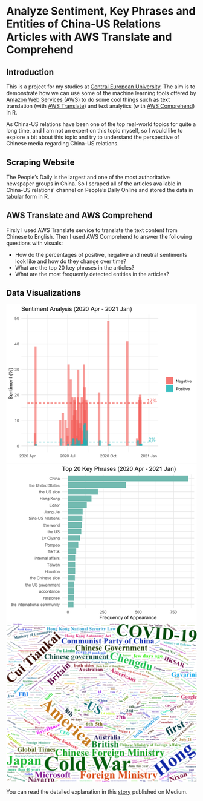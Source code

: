 # Analyze Sentiment, Key Phrases and Entities of China-US Relations Articles with AWS Translate and Comprehend
## Introduction
This is a project for my studies at [Central European University](https://www.ceu.edu/). The aim is to demonstrate how we can use some of the machine learning tools offered by [Amazon Web Services (AWS)](https://aws.amazon.com) to do some cool things such as text translation (with [AWS Translate](https://aws.amazon.com/translate/)) and text analytics (with [AWS Comprehend](https://aws.amazon.com/comprehend/)) in R.

As China-US relations have been one of the top real-world topics for quite a long time, and I am not an expert on this topic myself, so I would like to explore a bit about this topic and try to understand the perspective of Chinese media regarding China-US relations.

## Scraping Website
The People’s Daily is the largest and one of the most authoritative newspaper groups in China. So I scraped all of the articles available in China-US relations’ channel on People’s Daily Online and stored the data in tabular form in R.

## AWS Translate and AWS Comprehend
Firsly I used AWS Translate service to translate the text content from Chinese to English. Then I used AWS Comprehend to answer the following questions with visuals:
+ How do the percentages of positive, negative and neutral sentiments look like and how do they change over time?
+ What are the top 20 key phrases in the articles?
+ What are the most frequently detected entities in the articles?

## Data Visualizations
![sentiment_analysis_over_time](/visuals/sentiment_analysis_over_time_barchart.png)
![top_20_phrases](/visuals/top_20_phrases_barchart.png)
![entities_detection](/visuals/entities_detection_wordcloud.png)

You can read the detailed explanation in this [story](https://medium.com/@xibei_chen/analyze-articles-in-china-us-relations-channel-on-people-cn-b21a08fed220) published on Medium.

